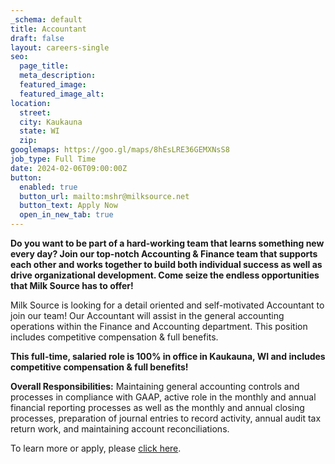 ```yaml
---
_schema: default
title: Accountant
draft: false
layout: careers-single
seo:
  page_title:
  meta_description:
  featured_image:
  featured_image_alt:
location:
  street:
  city: Kaukauna
  state: WI
  zip:
googlemaps: https://goo.gl/maps/8hEsLRE36GEMXNsS8
job_type: Full Time
date: 2024-02-06T09:00:00Z
button:
  enabled: true
  button_url: mailto:mshr@milksource.net
  button_text: Apply Now
  open_in_new_tab: true
---
```

**Do you want to be part of a hard-working team that learns something new every day? Join our top-notch Accounting & Finance team that supports each other and works together to build both individual success as well as drive organizational development. Come seize the endless opportunities that Milk Source has to offer!**

Milk Source is looking for a detail oriented and self-motivated Accountant to join our team! Our Accountant will assist in the general accounting operations within the Finance and Accounting department. This position includes competitive compensation & full benefits.

**This full-time, salaried role is 100% in office in Kaukauna, WI and includes competitive compensation & full benefits!**

**Overall Responsibilities:** Maintaining general accounting controls and processes in compliance with GAAP, active role in the monthly and annual financial reporting processes as well as the monthly and annual closing processes, preparation of journal entries to record activity, annual audit tax return work, and maintaining account reconciliations.

To learn more or apply, please <a target="_blank" rel="noopener noreferrer nofollow" href="https://www.indeed.com/job/accountant-f5dfc2d22e809c7e">click here</a>.&nbsp;